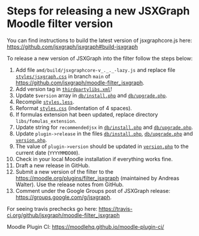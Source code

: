 # Steps for releasing a new JSXGraph Moodle filter version

You can find instructions to build the latest version of jsxgraphcore.js here: https://github.com/jsxgraph/jsxgraph#build-jsxgraph

To release a new version of JSXGraph into the filter follow the steps below:

1. Add file `amd/build/jsxgraphcore-v_._._-lazy.js` and replace file [`styles/jsxgraph.css`](styles/jsxgraph.css) in branch `main`
   of https://github.com/jsxgraph/moodle-filter_jsxgraph.
2. Add version tag in [`thirdpartylibs.xml`](thirdpartylibs.xml)!
3. Update `$version` array in [`db/install.php`](db/install.php) and [`db/upgrade.php`](db/upgrade.php).
4. Recompile [`styles.less`](styles.less).
5. Reformat [`styles.css`](styles.css) (indentation of 4 spaces).
6. If formulas extension hat been updated, replace directory `libs/fomulas_extension`.
7. Update string for `recommendedjsx` in [`db/install.php`](db/install.php) and [`db/upgrade.php`](db/upgrade.php).
8. Update `plugin->release` in the files [`db/install.php`](db/install.php), [`db/upgrade.php`](db/upgrade.php)
   and [`version.php`](version.php).
9. The value of `plugin->version` should be updated in [`version.php`](version.php) to the current date (`YYYYMMDD00`).
10. Check in your local Moodle installation if everything works fine.
11. Draft a new release in GitHub.
12. Submit a new version of the filter to the https://moodle.org/plugins/filter_jsxgraph (maintained by Andreas Walter).
    Use the release notes from GitHub.
13. Comment under the Google Groups post of JSXGraph release: https://groups.google.com/g/jsxgraph.

For seeing travis prechecks go here: https://travis-ci.org/github/jsxgraph/moodle-filter_jsxgraph

Moodle Plugin CI: https://moodlehq.github.io/moodle-plugin-ci/